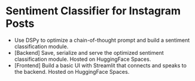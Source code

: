 # Sentiment Classifier for Instagram Posts

- Use DSPy to optimize a chain-of-thought prompt and build a sentiment classification module.
- [Backend] Save, serialize and serve the optimized sentiment classification module. Hosted on HuggingFace Spaces.
- [Frontend] Build a basic UI with Streamlit that connects and speaks to the backend. Hosted on HuggingFace Spaces. 
